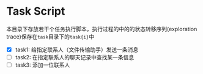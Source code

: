 # Task Script

本目录下存放若干个任务执行脚本，执行过程的中的的状态转移序列(exploration trace)保存在`task`目录下的`task{i}`中

- [x] task1: 给指定联系人（文件传输助手）发送一条消息
- [ ] task2: 在指定联系人的聊天记录中查找某一条信息
- [ ] task3: 添加一位联系人